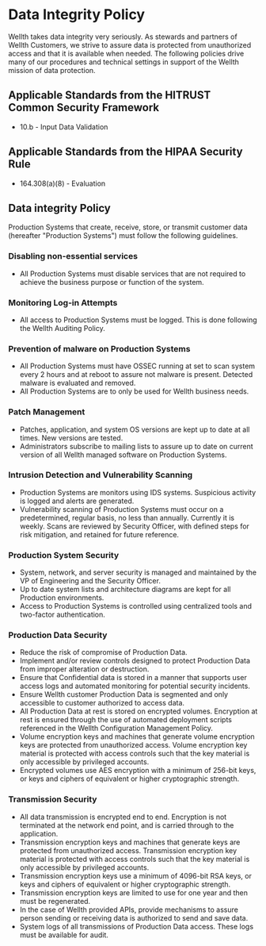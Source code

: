 # Data Integrity Policy

Wellth takes data integrity very seriously. As stewards and partners of Wellth Customers, we strive to assure data is protected from unauthorized access and that it is available when needed. The following policies drive many of our procedures and technical settings in support of the Wellth mission of data protection.

## Applicable Standards from the HITRUST Common Security Framework

* 10.b - Input Data Validation

## Applicable Standards from the HIPAA Security Rule

* 164.308(a)(8) - Evaluation

## Data integrity Policy

Production Systems that create, receive, store, or transmit customer data (hereafter "Production Systems") must follow the following guidelines.

### Disabling non-essential services

* All Production Systems must disable services that are not required to achieve the business purpose or function of the system. 

### Monitoring Log-in Attempts

* All access to Production Systems must be logged. This is done following the Wellth Auditing Policy.

### Prevention of malware on Production Systems

* All Production Systems must have OSSEC running at set to scan system every 2 hours and at reboot to assure not malware is present. Detected malware is evaluated and removed.
* All Production Systems are to only be used for Wellth business needs.

### Patch Management

* Patches, application, and system OS versions are kept up to date at all times. New versions are tested.
* Administrators subscribe to mailing lists to assure up to date on current version of all Wellth managed software on Production Systems.

### Intrusion Detection and Vulnerability Scanning

* Production Systems are monitors using IDS systems. Suspicious activity is logged and alerts are generated.
* Vulnerability scanning of Production Systems must occur on a predetermined, regular basis, no less than annually. Currently it is weekly. Scans are reviewed by Security Officer, with defined steps for risk mitigation, and retained for future reference.

### Production System Security

* System, network, and server security is managed and maintained by the VP of Engineering and the Security Officer.
* Up to date system lists and architecture diagrams are kept for all Production environments.
* Access to Production Systems is controlled using centralized tools and two-factor authentication.

### Production Data Security

* Reduce the risk of compromise of Production Data.
* Implement and/or review controls designed to protect Production Data from improper alteration or destruction.
* Ensure that Confidential data is stored in a manner that supports user access logs and automated monitoring for potential security incidents.
* Ensure Wellth customer Production Data is segmented and only accessible to customer authorized to access data.
* All Production Data at rest is stored on encrypted volumes. Encryption at rest is ensured through the use of automated deployment scripts referenced in the Wellth Configuration Management Policy.
* Volume encryption keys and machines that generate volume encryption keys are protected from unauthorized access. Volume encryption key material is protected with access controls such that the key material is only accessible by privileged accounts.
* Encrypted volumes use AES encryption with a minimum of 256-bit keys, or keys and ciphers of equivalent or higher cryptographic strength.

### Transmission Security

* All data transmission is encrypted end to end. Encryption is not terminated at the network end point, and is carried through to the application.
* Transmission encryption keys and machines that generate keys are protected from unauthorized access. Transmission encryption key material is protected with access controls such that the key material is only accessible by privileged accounts.
* Transmission encryption keys use a minimum of 4096-bit RSA keys, or keys and ciphers of equivalent or higher cryptographic strength.
* Transmission encryption keys are limited to use for one year and then must be regenerated.
* In the case of Wellth provided APIs, provide mechanisms to assure person sending or receiving data is authorized to send and save data.
* System logs of all transmissions of Production Data access. These logs must be available for audit.
